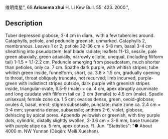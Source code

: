 维明南星",
69.**Arisaema zhui** H. Li Kew Bull. 55: 423. 2000.",

## Description
Tuber depressed globose, 3-4 cm in diam., with a few tubercles around. Cataphylls, petiole, and peduncle greenish, unmarked. Cataphylls 2, membranous. Leaves 1 or 2; petiole 32-36 cm × 5-8 mm, basal 3-4 cm sheathing into pseudostem; leaf blade radiate; leaflets 11-13, sessile, pale green abaxially, green adaxially, narrowly elliptic, unequal, (including filiform tail) 1-1.5 × 1.1-2.2 cm. Peduncle emerging from pseudostem, much shorter than petioles, only ca. 7 cm. Spathe dark purple, with whitish stripes; tube whitish green inside, funnelform, short, ca. 3.8 × 1.5 cm, gradually opening to throat, throat obliquely truncate, not recurved; limb incurved, purple-green with indistinct stripes outside, dark purple with greenish stripes inside, triangular-ovate, 6.5-9 (male) × ca. 4 cm, apex abruptly acuminate and long caudate with filiform tail ca. 2 cm (female) to 4.5 cm (male). Spadix unisexual; female zone ca. 1.5 cm; ovaries dense, green, ovoid-globose; ovules 4, basal, erect; stigma subsessile, punctate; male zone ca. 2.4 cm × 3-4 mm; synandria dense, subsessile; anthers 2-6, violet, globose, dehiscing by apical pores. Appendix yellowish or greenish, with tiny purple dots, cylindric, distally slightly swollen, 3-3.6 cm × 3-6 mm, base truncate with purple stipe ca. 5 mm, apex obtuse. Fl. Jun.
  "Statistics": "● About 4000 m. NW Yunnan (Dêqên: Meili Xueshan).
